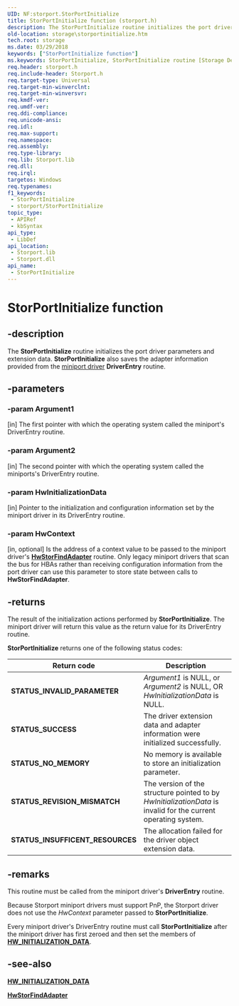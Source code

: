 ```yaml
---
UID: NF:storport.StorPortInitialize
title: StorPortInitialize function (storport.h)
description: The StorPortInitialize routine initializes the port driver parameters and extension data. StorPortInitialize also saves the adapter information provided from the miniport driver.
old-location: storage\storportinitialize.htm
tech.root: storage
ms.date: 03/29/2018
keywords: ["StorPortInitialize function"]
ms.keywords: StorPortInitialize, StorPortInitialize routine [Storage Devices], storage.storportinitialize, storport/StorPortInitialize, storprt_c60ad9af-507c-42e1-9f8a-04e3378bc37b.xml
req.header: storport.h
req.include-header: Storport.h
req.target-type: Universal
req.target-min-winverclnt: 
req.target-min-winversvr: 
req.kmdf-ver: 
req.umdf-ver: 
req.ddi-compliance: 
req.unicode-ansi: 
req.idl: 
req.max-support: 
req.namespace: 
req.assembly: 
req.type-library: 
req.lib: Storport.lib
req.dll: 
req.irql: 
targetos: Windows
req.typenames: 
f1_keywords:
 - StorPortInitialize
 - storport/StorPortInitialize
topic_type:
 - APIRef
 - kbSyntax
api_type:
 - LibDef
api_location:
 - Storport.lib
 - Storport.dll
api_name:
 - StorPortInitialize
---
```


# StorPortInitialize function


## -description

The **StorPortInitialize** routine initializes the port driver parameters and extension data. **StorPortInitialize** also saves the adapter information provided from the [miniport driver](/windows-hardware/drivers/storage/storage-miniport-drivers) **DriverEntry** routine.

## -parameters

### -param Argument1 

[in]
The first pointer with which the operating system called the miniport's DriverEntry routine.

### -param Argument2 

[in]
The second pointer with which the operating system called the miniports's DriverEntry routine.

### -param HwInitializationData 

[in]
Pointer to the initialization and configuration information set by the miniport driver in its DriverEntry routine.

### -param HwContext 

[in, optional]
Is the address of a context value to be passed to the miniport driver's [**HwStorFindAdapter**](nc-storport-hw_find_adapter.md) routine. Only legacy miniport drivers that scan the bus for HBAs rather than receiving configuration information from the port driver can use this parameter to store state between calls to **HwStorFindAdapter**.

## -returns

The result of the initialization actions performed by **StorPortInitialize**. The miniport driver will return this value as the return value for its DriverEntry routine.

**StorPortInitialize** returns one of the following status codes:

| Return code | Description |
| ----------- | ----------- |
| **STATUS_INVALID_PARAMETER** | *Argument1* is NULL, or *Argument2* is NULL, OR *HwInitializationData* is NULL. |
| **STATUS_SUCCESS**           | The driver extension data and adapter information were initialized successfully. |
| **STATUS_NO_MEMORY**         | No memory is available to store an initialization parameter. |
| **STATUS_REVISION_MISMATCH** | The version of the structure pointed to by *HwInitializationData* is invalid for the current operating system. |
| **STATUS_INSUFFICENT_RESOURCES** | The allocation failed for the driver object extension data. |

## -remarks

This routine must be called from the miniport driver's **DriverEntry** routine.

Because Storport miniport drivers must support PnP, the Storport driver does not use the *HwContext* parameter passed to **StorPortInitialize**.

Every miniport driver's DriverEntry routine must call **StorPortInitialize** after the miniport driver has first zeroed and then set the members of [**HW_INITIALIZATION_DATA**](ns-storport-_hw_initialization_data-r1.md).

## -see-also

[**HW_INITIALIZATION_DATA**](ns-storport-_hw_initialization_data-r1.md)

[**HwStorFindAdapter**](nc-storport-hw_find_adapter.md)
